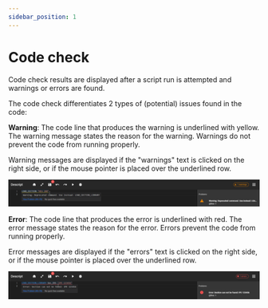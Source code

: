 ```yaml
---
sidebar_position: 1
---
```


# Code check

<!-- /wp:heading -->

<!-- wp:paragraph -->

Code check results are displayed after a script run is attempted and warnings or errors are found.

<!-- /wp:paragraph -->

<!-- wp:paragraph -->

The code check differentiates 2 types of (potential) issues found in the code:

<!-- /wp:paragraph -->

<!-- wp:paragraph {"align":"justify"} -->

**Warning**: The code line that produces the warning is underlined with yellow. The warning message states the reason for the warning. Warnings do not prevent the code from running properly.

<!-- /wp:paragraph -->

<!-- wp:paragraph -->

Warning messages are displayed if the "warnings" text is clicked on the right side, or if the mouse pointer is placed over the underlined row.

<!-- /wp:paragraph -->

<!-- wp:image {"id":34424,"sizeSlug":"large","linkDestination":"media"} -->

[![](./img/wp-content-uploads-2022-03-image-8-1024x110.png)](https://consteelsoftware.com/wp-content/uploads/2022/03/image-8.png)

<!-- /wp:image -->

<!-- wp:paragraph -->

**Error**: The code line that produces the error is underlined with red. The error message states the reason for the error. Errors prevent the code from running properly.

<!-- /wp:paragraph -->

<!-- wp:paragraph -->

Error messages are displayed if the "errors" text is clicked on the right side, or if the mouse pointer is placed over the underlined row.

<!-- /wp:paragraph -->

<!-- wp:image {"id":34440,"sizeSlug":"large","linkDestination":"media"} -->

[![](./img/wp-content-uploads-2022-03-image-10-1024x114.png)](https://consteelsoftware.com/wp-content/uploads/2022/03/image-10.png)

<!-- /wp:image -->

<!-- wp:heading {"level":3} -->